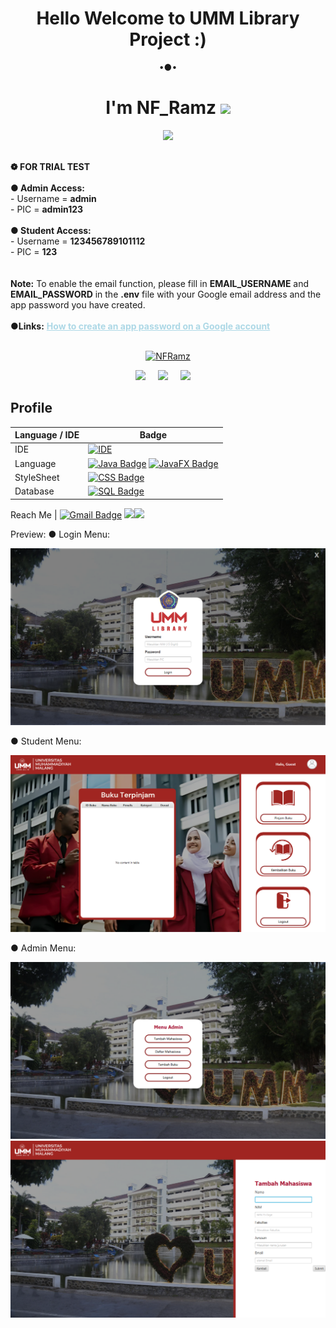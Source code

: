 ### <h1 align="center"> Hello Welcome to UMM Library Project :) </h1>
<p align="center">
•●•
<h1 align="center">I'm NF_Ramz <img src="https://media.giphy.com/media/hvRJCLFzcasrR4ia7z/giphy.gif" width="40"></h1>
<p align="center"
  <a href="https://github.com/NFRamz"><img src="https://readme-typing-svg.herokuapp.com?lines=Universitas+Muhammadiyah+Malang;Fakultas+Teknik;Informatika;Pemograman+Berorientasi+Objek;Semester+2;&center=true&width=500&height=50"></a>
</p>
<br>
<b>❁ FOR TRIAL TEST</b>
<br>
<br>
  <b>● Admin Access:</b><br>
    - Username = <b>admin</b><br>
    - PIC      = <b>admin123</b><br>
    <br>
  <b>● Student Access:</b><br>
    - Username = <b>123456789101112</b><br>
    - PIC      = <b>123</b><br>
    <br>
    <br>
    <b>Note:</b> To enable the email function, please fill in <b>EMAIL_USERNAME</b> and <b>EMAIL_PASSWORD</b> in the <b>.env</b> file with your Google email address and the app password you have created.
    <br>
    <br>
    <b>●Links:</b>
   <a href="https://support.google.com/accounts/answer/185833?hl=id" style="color: #ADD8E6; font-weight: bold;">How to create an app password on a Google account</a>
<br>
<br>
  <p align="center">
  <a href="https://github.com/NFRamz">
    <a href="#"><img title="NFRamz" src="https://img.shields.io/badge/NF_ramz -green?colorA=%23ff0000&colorB=%23017e40&style=for-the-badge"></a>
  </a>
</p>
<p align='center'>
  <a href="https://github.com/NFRamz"><img src="https://img.shields.io/badge/github-20232A?style=for-the-badge&logo=github&logoColor=61DAFB" /></a>&nbsp;&nbsp;&nbsp;&nbsp;
  <a href="#"><img src="https://img.shields.io/badge/whatsApp%20-%23339933.svg?&style=for-the-badge&logo=whatsapp&logoColor=white" /></a>&nbsp;&nbsp;&nbsp;&nbsp;
  <a href="https://www.instagram.com/nf_ramz/"><img src="https://img.shields.io/badge/Instagram%20-%23cc6699.svg?&style=for-the-badge&logo=Instagram&logoColor=white" /></a>&nbsp;&nbsp;&nbsp;&nbsp;
</p>

<p align="center">

## Profile
| Language / IDE           | Badge |
|--------------------------|-------|
| IDE                    | [![IDE](https://img.shields.io/badge/-JetBrains-9C27B0?style=flat&logo=JetBrains&logoColor=white)](https://github.com/search?q=user%3Azmcx16&type=Repositories)|
| Language               | [![Java Badge](https://img.shields.io/badge/-Java-yellow?style=flat&logo=Java&logoColor=white)](https://github.com/search?q=user%3Azmcx16&type=Repositories)  [![JavaFX Badge](https://img.shields.io/badge/-JavaFX-007396?style=flat&logo=Java&logoColor=white)](https://github.com/search?q=user%3Azmcx16&type=Repositories)|
| StyleSheet             | [![CSS Badge](https://img.shields.io/badge/-CSS-1572B6?style=flat&logo=CSS3&logoColor=white)](https://github.com/search?q=user%3Azmcx16&type=Repositories)|
| Database               | [![SQL Badge](https://img.shields.io/badge/-SQL-008000?style=flat&logo=SQL&logoColor=white)](https://example.com)|


Reach Me                 | [![Gmail Badge](https://img.shields.io/badge/-Gmail-e54448?style=flat&logo=Gmail&logoColor=white)](mailto:noname) [![](https://img.shields.io/badge/Facebook-blue?logo=Facebook&logoColor=blue&labelColor=white)](https://www.facebook.com)[![](https://img.shields.io/badge/Whatsapp-CHAT-red?logo=Whatsapp&logoColor=Brightgreen&labelColor=white)](https://wa.me/62895631580403?text=Asalamualaikum+bang)

Preview:
  ● Login Menu:
<p align="center">
  <img src="https://github.com/NFRamz/UMM-Library-App/blob/Production/preview/Login%20menu.png" alt="Login Menu Preview">
</p>
  
  ● Student Menu:
<p align="center">
  <img src="https://github.com/NFRamz/UMM-Library-App/blob/Production/preview/Student%20Page.png" alt="Student Menu Preview">
</p>
  
  ● Admin Menu:
<p align="center">
  <img src="https://github.com/NFRamz/UMM-Library-App/blob/Production/preview/Admin%20Menu.png" alt="Admin Menu Preview">
  <img src="https://github.com/NFRamz/UMM-Library-App/blob/Production/preview/Admin%20Page_addStudent.png" alt="Admin Page_addStudent Preview">
</p>

